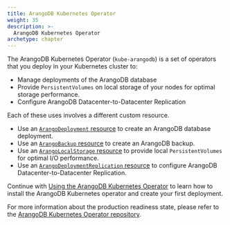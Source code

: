 ```yaml
---
title: ArangoDB Kubernetes Operator
weight: 35
description: >-
  ArangoDB Kubernetes Operator
archetype: chapter
---
```

The ArangoDB Kubernetes Operator (`kube-arangodb`) is a set of operators
that you deploy in your Kubernetes cluster to:

- Manage deployments of the ArangoDB database
- Provide `PersistentVolumes` on local storage of your nodes for optimal storage performance.
- Configure ArangoDB Datacenter-to-Datacenter Replication

Each of these uses involves a different custom resource.

- Use an [`ArangoDeployment` resource](deployment-resource-reference.md) to
  create an ArangoDB database deployment.
- Use an [`ArangoBackup` resource](backup-resource.md) to
  create an ArangoDB backup.
- Use an [`ArangoLocalStorage` resource](storage-resource.md) to
  provide local `PersistentVolumes` for optimal I/O performance.
- Use an [`ArangoDeploymentReplication` resource](deployment-replication-resource-reference.md) to
  configure ArangoDB Datacenter-to-Datacenter Replication.

Continue with [Using the ArangoDB Kubernetes Operator](using-the-operator.md)
to learn how to install the ArangoDB Kubernetes operator and create
your first deployment.

For more information about the production readiness state, please refer to the
[ArangoDB Kubernetes Operator repository](https://github.com/arangodb/kube-arangodb#production-readiness-state).